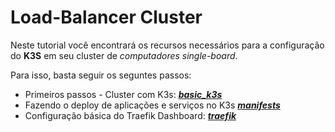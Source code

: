# Load-Balancer Cluster

Neste tutorial você encontrará os recursos necessários para a configuração do **K3S** em seu cluster de _computadores single-board_.

Para isso, basta seguir os seguntes passos:

- Primeiros passos - Cluster com K3s: ***[basic_k3s]()***
- Fazendo o deploy de aplicações e serviços no K3s ***[manifests]()***
- Configuração básica do Traefik Dashboard: ***[traefik]()***